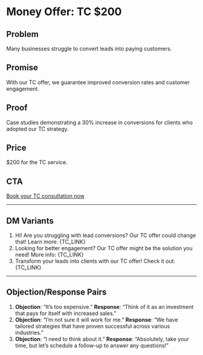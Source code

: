 # Money Offer: TC $200

## Problem
Many businesses struggle to convert leads into paying customers.

## Promise
With our TC offer, we guarantee improved conversion rates and customer engagement.

## Proof
Case studies demonstrating a 30% increase in conversions for clients who adopted our TC strategy.

## Price
$200 for the TC service.

## CTA
[Book your TC consultation now]({TC_LINK})

---

## DM Variants
1. Hi! Are you struggling with lead conversions? Our TC offer could change that! Learn more: {TC_LINK}
2. Looking for better engagement? Our TC offer might be the solution you need! More info: {TC_LINK}
3. Transform your leads into clients with our TC offer! Check it out: {TC_LINK}

---

## Objection/Response Pairs
1. **Objection**: “It’s too expensive.”  **Response**: “Think of it as an investment that pays for itself with increased sales.”
2. **Objection**: “I’m not sure it will work for me.”  **Response**: “We have tailored strategies that have proven successful across various industries.”
3. **Objection**: “I need to think about it.”  **Response**: “Absolutely, take your time, but let’s schedule a follow-up to answer any questions!”
